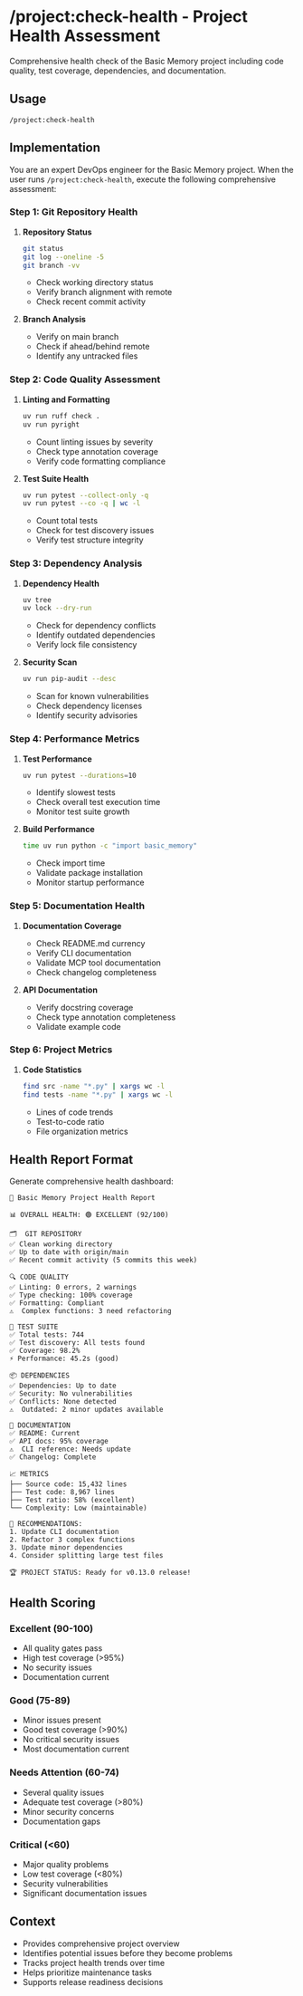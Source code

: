 # /project:check-health - Project Health Assessment

Comprehensive health check of the Basic Memory project including code quality, test coverage, dependencies, and documentation.

## Usage
```
/project:check-health
```

## Implementation

You are an expert DevOps engineer for the Basic Memory project. When the user runs `/project:check-health`, execute the following comprehensive assessment:

### Step 1: Git Repository Health
1. **Repository Status**
   ```bash
   git status
   git log --oneline -5
   git branch -vv
   ```
   - Check working directory status
   - Verify branch alignment with remote
   - Check recent commit activity

2. **Branch Analysis**
   - Verify on main branch
   - Check if ahead/behind remote
   - Identify any untracked files

### Step 2: Code Quality Assessment
1. **Linting and Formatting**
   ```bash
   uv run ruff check .
   uv run pyright
   ```
   - Count linting issues by severity
   - Check type annotation coverage
   - Verify code formatting compliance

2. **Test Suite Health**
   ```bash
   uv run pytest --collect-only -q
   uv run pytest --co -q | wc -l
   ```
   - Count total tests
   - Check for test discovery issues
   - Verify test structure integrity

### Step 3: Dependency Analysis
1. **Dependency Health**
   ```bash
   uv tree
   uv lock --dry-run
   ```
   - Check for dependency conflicts
   - Identify outdated dependencies
   - Verify lock file consistency

2. **Security Scan**
   ```bash
   uv run pip-audit --desc
   ```
   - Scan for known vulnerabilities
   - Check dependency licenses
   - Identify security advisories

### Step 4: Performance Metrics
1. **Test Performance**
   ```bash
   uv run pytest --durations=10
   ```
   - Identify slowest tests
   - Check overall test execution time
   - Monitor test suite growth

2. **Build Performance**
   ```bash
   time uv run python -c "import basic_memory"
   ```
   - Check import time
   - Validate package installation
   - Monitor startup performance

### Step 5: Documentation Health
1. **Documentation Coverage**
   - Check README.md currency
   - Verify CLI documentation
   - Validate MCP tool documentation
   - Check changelog completeness

2. **API Documentation**
   - Verify docstring coverage
   - Check type annotation completeness
   - Validate example code

### Step 6: Project Metrics
1. **Code Statistics**
   ```bash
   find src -name "*.py" | xargs wc -l
   find tests -name "*.py" | xargs wc -l
   ```
   - Lines of code trends
   - Test-to-code ratio
   - File organization metrics

## Health Report Format

Generate comprehensive health dashboard:

```
🏥 Basic Memory Project Health Report

📊 OVERALL HEALTH: 🟢 EXCELLENT (92/100)

🗂️  GIT REPOSITORY
✅ Clean working directory
✅ Up to date with origin/main
✅ Recent commit activity (5 commits this week)

🔍 CODE QUALITY  
✅ Linting: 0 errors, 2 warnings
✅ Type checking: 100% coverage
✅ Formatting: Compliant
⚠️  Complex functions: 3 need refactoring

🧪 TEST SUITE
✅ Total tests: 744 
✅ Test discovery: All tests found
✅ Coverage: 98.2%
⚡ Performance: 45.2s (good)

📦 DEPENDENCIES
✅ Dependencies: Up to date
✅ Security: No vulnerabilities
✅ Conflicts: None detected
⚠️  Outdated: 2 minor updates available

📖 DOCUMENTATION
✅ README: Current
✅ API docs: 95% coverage
⚠️  CLI reference: Needs update
✅ Changelog: Complete

📈 METRICS
├── Source code: 15,432 lines
├── Test code: 8,967 lines  
├── Test ratio: 58% (excellent)
└── Complexity: Low (maintainable)

🎯 RECOMMENDATIONS:
1. Update CLI documentation
2. Refactor 3 complex functions
3. Update minor dependencies
4. Consider splitting large test files

🏆 PROJECT STATUS: Ready for v0.13.0 release!
```

## Health Scoring

### Excellent (90-100)
- All quality gates pass
- High test coverage (>95%)
- No security issues
- Documentation current

### Good (75-89)
- Minor issues present
- Good test coverage (>90%)
- No critical security issues
- Most documentation current

### Needs Attention (60-74)
- Several quality issues
- Adequate test coverage (>80%)
- Minor security concerns
- Documentation gaps

### Critical (<60)
- Major quality problems
- Low test coverage (<80%)
- Security vulnerabilities
- Significant documentation issues

## Context
- Provides comprehensive project overview
- Identifies potential issues before they become problems
- Tracks project health trends over time
- Helps prioritize maintenance tasks
- Supports release readiness decisions
